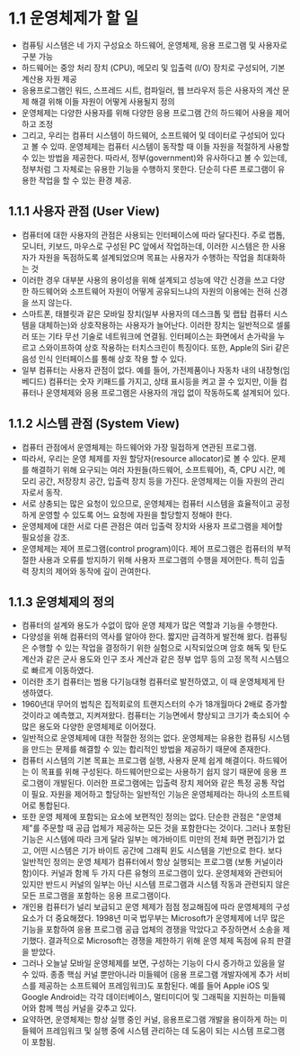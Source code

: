 # 1.1 운영체제가 할 일
- 컴퓨팅 시스템은 네 가지 구성요소 하드웨어, 운영체제, 응용 프로그램 및 사용자로 구분 가능
- 하드웨어는 중앙 처리 장치 (CPU), 메모리 및 입출력 (I/O) 장치로 구성되어, 기본 계산용 자원 제공
- 응용프로그램인 워드, 스프레드 시트, 컴파일러, 웹 브라우저 등은 사용자의 계산 문제 해결 위해 이들 자원이 어떻게 사용될지 정의
- 운영체제는 다양한 사용자를 위해 다양한 응용 프로그램 간의 하드웨어 사용을 제어하고 조정
- 그리고, 우리는 컴퓨터 시스템이 하드웨어, 소프트웨어 및 데이터로 구성되어 있다고 볼 수 있따. 운영체제는 컴퓨터 시스템이 동작할 때 이들 자원을 적절하게 사용할 수
있는 방법을 제공한다. 따라서, 정부(government)와 유사하다고 볼 수 있는데, 정부처럼 그 자체로는 유용한 기능을 수행하지 못한다. 단순히 다른 프로그램이 유용한 작업을
할 수 있는 환경 제공.

## 1.1.1 사용자 관점 (User View)
- 컴퓨터에 대한 사용자의 관점은 사용되는 인터페이스에 따라 달다진다. 주로 랩톱, 모니터, 키보드, 마우스로 구성된 PC 앞에서 작업하는데, 이러한 시스템은 한 사용자가
자원을 독점하도록 설계되었으며 목표는 사용자가 수행하는 작업을 최대화하는 것
- 이러한 경우 대부분 사용의 용이성을 위해 설계되고 성능에 약간 신경을 쓰고 다양한 하드웨어와 소프트웨어 자원이 어떻게 공유되느냐의 자원의 이용에는 전혀 신경을 쓰지
않는다.
- 스마트폰, 태블릿과 같은 모바일 장치(일부 사용자의 데스크톱 및 랩탑 컴퓨터 시스템을 대체하는)와 상호작용하는 사용자가 늘어난다. 이러한 장치는
일반적으로 셀룰러 또는 기타 무선 기술로 네트워크에 연결됨. 인터페이스는 화면에서 손가락을 누르고 스와이프하여 상호 작용하는 터치스크린이 특징이다.
또한, Apple의 Siri 같은 음성 인식 인터페이스를 통해 상호 작용 할 수 있다.
- 일부 컴퓨터는 사용자 관점이 없다. 예를 들어, 가전제품이나 자동차 내의 내장형(임베디드) 컴퓨터는 숫자 키패드를 가지고, 상태 표시등을 켜고 끌
수 있지만, 이들 컴퓨터나 운영체제와 응용 프로그램은 사용자의 개입 없이 작동하도록 설계되어 있다.

## 1.1.2 시스템 관점 (System View)
- 컴퓨터 관점에서 운영체제는 하드웨어와 가장 밀접하게 연관된 프로그램.
- 따라서, 우리는 운영 체제를 자원 할당자(resource allocator)로 볼 수 있다. 문제를 해결하기 위해 요구되는 여러 자원들(하드웨어, 소프트웨어),
즉, CPU 시간, 메모리 공간, 저장장치 공간, 입출력 장치 등을 가진다. 운영체제는 이들 자원의 관리자로서 동작.
- 서로 상충되는 많은 요청이 있으므로, 운영체제는 컴퓨터 시스템을 효율적이고 공정하게 운영할 수 있도록 어느 요청에
자원을 할당할지 정해야 한다.
- 운영체제에 대한 서로 다른 관점은 여러 입출력 장치와 사용자 프로그램을 제어할 필요성을 강조. 
- 운영체제는 제어 프로그램(control program)이다. 제어 프로그램은 컴퓨터의 부적절한 사용과 오류를 방지하기 위해 사용자 
프로그램의 수행을 제어한다. 특히 입출력 장치의 제어와 동작에 깊이 관여한다.

## 1.1.3 운영체제의 정의
- 컴퓨터의 설계와 용도가 수없이 많아 운영 체제가 많은 역할과 기능을 수행한다.
- 다양성을 위해 컴퓨터의 역사를 알아야 한다. 짧지만 급격하게 발전해 왔다. 컴퓨팅은 수행할 수 있는 작업을 결정하기 위한 실험으로 
시작되었으며 암호 해독 및 탄도 계산과 같은 군사 용도와 인구 조사 계산과 같은 정부 업무 등의 고정 목적 시스템으로 빠르게 이동하였다.
- 이러한 초기 컴퓨터는 범용 다기능대형 컴퓨터로 발전하였고, 이 때 운영체제게 탄생하였다.
- 1960년대 무어의 법칙은 집적회로의 트랜지스터의 수가 18개월마다 2배로 증가할 것이라고 예측했고, 지켜져왔다. 컴퓨터는 기능면에서 향상되고
크기가 축소되어 수많은 용도와 다양한 운영체제로 이어졌다.
- 일반적으로 운영체제에 대한 적절한 정의는 없다. 운영체제는 유용한 컴퓨팅 시스템을 만드는 문제를 해결할 수 있는 합리적인 방법을 제공하기
때문에 존재한다.
- 컴퓨터 시스템의 기본 목표는 프로그램 실행, 사용자 문제 쉽게 해결이다. 하드웨어는 이 목표를 위해 구성된다. 하드웨어만으로는 사용하기 쉽지 않기
때문에 응용 프로그램이 개발된다. 이러한 프로그램에는 입출력 장치 제어와 같은 특정 공통 작업이 필요. 자원을 제어하고 할당하는 일반적인 기능은
운영체제라는 하나의 소프트웨어로 통합된다.
- 또한 운영 체제에 포함되는 요소에 보편적인 정의는 없다. 단순한 관점은 "운영체제"를 주문할 때 공급 업체가 제공하는 모든 것을 포함한다는 것이다.
그러나 포함된 기능은 시스템에 따라 크게 달라 일부는 메가바이트 미만의 전체 화면 편집기가 없고, 어떤 시스템은 기가 바이트 공간에 그래픽 윈도 시스템을
기반으로 한다. 보다 일반적인 정의는 운영 체제가 컴퓨터에서 항상 실행되는 프로그램 (보통 커널이라 함)이다. 커널과 함께 두 가지 다른 유형의 프로그램이
있다. 운영체제와 관련되어 있지만 반드시 커널의 일부는 아닌 시스템 프로그램과 시스템 작동과 관련되지 않은 모든 프로그램을 포함하는 응용 프로그램이다.
- 개인용 컴퓨터가 널리 보급되고 운영 체제가 점점 정교해짐에 따라 운영체제의 구성요소가 더 중요해졌다. 1998년 미국 법무부는 Microsoft가
운영체제에 너무 많은 기능을 포함하여 응용 프로그램 공급 업체의 경쟁을 막았다고 주장하면서 소송을 제기했다. 결과적으로 Microsoft는 경쟁을
제한하기 위해 운영 체제 독점에 유죄 판결을 받았다.
- 그러나 오늘날 모바일 운영체제를 보면, 구성하는 기능이 다시 증가하고 있음을 알 수 있따. 종종 핵심 커널 뿐만아니라 미들웨어 (응용 프로그램
개발자에게 추가 서비스를 제공하는 소프트웨어 프레임워크)도 포함된다. 예를 들어 Apple iOS 및 Google Android는 각각 데이터베이스,
멀티미디어 및 그래픽을 지원하는 미들웨어와 함께 핵심 커널을 갖추고 있다.
- 요약하면, 운영체제는 항상 실행 중인 커널, 응용프로그램 개발을 용이하게 하는 미들웨어 프레임워크 및 실행 중에 시스템 관리하는 데 도움이 되는
시스템 프로그램이 포함됨. 


